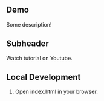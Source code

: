 ## Demo

Some description!

## Subheader

Watch tutorial on Youtube.

## Local Development

1. Open index.html in your browser.

